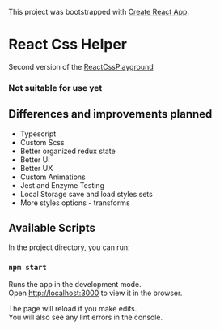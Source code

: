 This project was bootstrapped with [Create React App](https://github.com/facebook/create-react-app).

# React Css Helper

Second version of the [ReactCssPlayground](https://github.com/Aivirth/CssPlayground)

### Not suitable for use yet

## Differences and improvements planned

- Typescript
- Custom Scss
- Better organized redux state
- Better UI
- Better UX
- Custom Animations
- Jest and Enzyme Testing
- Local Storage save and load styles sets
- More styles options - transforms

## Available Scripts

In the project directory, you can run:

### `npm start`

Runs the app in the development mode.<br>
Open [http://localhost:3000](http://localhost:3000) to view it in the browser.

The page will reload if you make edits.<br>
You will also see any lint errors in the console.
